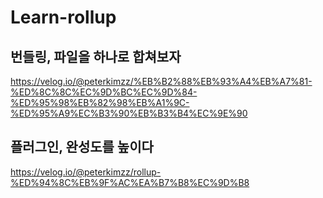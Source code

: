# Learn-rollup

## 번들링, 파일을 하나로 합쳐보자
https://velog.io/@peterkimzz/%EB%B2%88%EB%93%A4%EB%A7%81-%ED%8C%8C%EC%9D%BC%EC%9D%84-%ED%95%98%EB%82%98%EB%A1%9C-%ED%95%A9%EC%B3%90%EB%B3%B4%EC%9E%90

## 플러그인, 완성도를 높이다
https://velog.io/@peterkimzz/rollup-%ED%94%8C%EB%9F%AC%EA%B7%B8%EC%9D%B8
